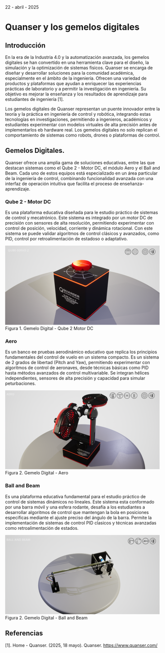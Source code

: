 22 - abril - 2025

# Quanser y los gemelos digitales

## Introducción

En la era de la Industria 4.0 y la automatización avanzada, los gemelos digitales se han convertido en una herramienta clave para el diseño, la simulación y la optimización de sistemas físicos. Quanser se encarga de diseñar y desarrollar soluciones para la comunidad académica, especialmente en el ámbito de la ingeniería. Ofrecen una variedad de productos y plataformas que ayudan a enriquecer las experiencias prácticas de laboratorio y a permitir la investigación en ingeniería. Su objetivo es mejorar la enseñanza y los resultados de aprendizaje para estudiantes de ingeniería [1]. 

Los gemelos digitales de Quanser representan un puente innovador entre la teoría y la práctica en ingeniería de control y robótica, integrando estas tecnologías en investigaciones, permitiendo a ingenieros, académicos y estudiantes experimentar con modelos virtuales de alta precisión antes de implementarlos eb hardware real. Los gemelos digitales no solo replican el comportamiento de sistemas como robots, drones o plataformas de control.



## Gemelos Digitales.
Quanser ofrece una amplia gama de soluciones educativas, entre las que destacan sistemas como el Qube 2 - Motor DC, el módulo Aero y el Ball and Beam. Cada uno de estos equipos está especializado en un área particular de la ingeniería de control, combinando funcionalidad avanzada con una interfaz de operación intuitiva que facilita el proceso de enseñanza-aprendizaje.

### Qube 2 - Motor DC
Es una plataforma educativa diseñada para le estudio práctico de sistemas de control y mecatrónico. Este sistema es integrado por un motor DC de precisión con sensores de alta resolución, permitiendo experimentar con control de posición, velocidad, corriente y dinámica rotacional. Con este sistema se puede validar algoritmos de control clásicos y avanzados, como PID, control por retroalimentación de estadoso o adaptativo. 

<img src="Qube_2.png" alt="Qube_2" width="500">
Figura 1. Gemelo Digital - Qube 2 Motor DC

### Aero
Es un banco ee pruebas aerodinámico educativo que replica los principios fundamentales del control de vuelo en un sistema compacto. Es un sistema de 2 grados de libertad (Pitch and Yaw), permitiendo experimentar con algoritmos de control de aeronaves, desde técnicas básicas como PID hasta métodos avanzados de control multivariable. Se integran hélices independientes, sensores  de alta precisión y capacidad para simular peturbaciones.

<img src="Aero.png" alt="Aero" width="500">
Figura 2. Gemelo Digital - Aero


### Ball and Beam
Es una plataforma educativa fundamental para el estudio práctico de control de sistemas dinámicos no lineales. Este sistema esta conformado por una barra móvil y una esfera rodante, desafía a los estudiantes a desarrollar algoritmos de control que mantengan la bola en posiciones especificas mediante el ajuste preciso del ángulo de la barra. Permite la implementación de sistemas de control PID clasicos y técnicas avanzadas como retroalimentación de estados.

<img src=" Ball.png" alt="Aero" width="500">
Figura 2. Gemelo Digital -  Ball and Beam







## Referencias
[1]. Home - Quanser. (2025, 18 mayo). Quanser. https://www.quanser.com/
